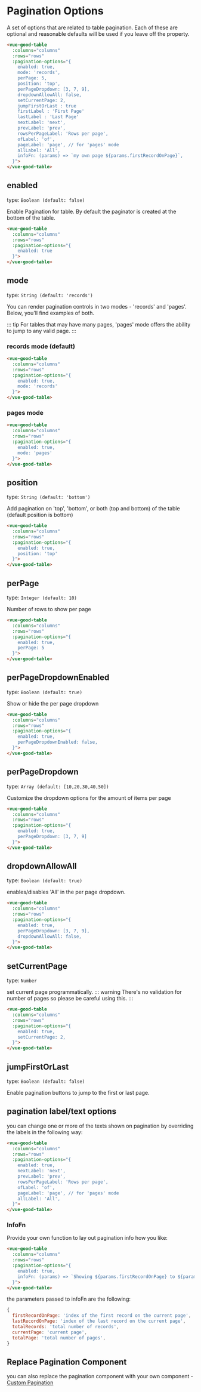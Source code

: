 # Pagination Options

A set of options that are related to table pagination. Each of these are optional and reasonable defaults will be used if you leave off the property.

```html
<vue-good-table
  :columns="columns"
  :rows="rows"
  :pagination-options="{
    enabled: true,
    mode: 'records',
    perPage: 5,
    position: 'top',
    perPageDropdown: [3, 7, 9],
    dropdownAllowAll: false,
    setCurrentPage: 2,
    jumpFirstOrLast : true
    firstLabel : 'First Page'
    lastLabel : 'Last Page'
    nextLabel: 'next',
    prevLabel: 'prev',
    rowsPerPageLabel: 'Rows per page',
    ofLabel: 'of',
    pageLabel: 'page', // for 'pages' mode
    allLabel: 'All',
    infoFn: (params) => `my own page ${params.firstRecordOnPage}`, 
  }">
</vue-good-table>
```

## enabled

type: `Boolean (default: false)`

Enable Pagination for table. By default the paginator is created at the bottom of the table.
```html
<vue-good-table
  :columns="columns"
  :rows="rows"
  :pagination-options="{
    enabled: true
  }">
</vue-good-table>
```

## mode

type: `String (default: 'records')`

You can render pagination controls in two modes - 'records' and 'pages'. Below, you'll find examples of both. 

::: tip 
For tables that may have many pages, 'pages' mode offers the ability to jump to any valid page. 
:::

### records mode (default)
```html
<vue-good-table
  :columns="columns"
  :rows="rows"
  :pagination-options="{
    enabled: true,
    mode: 'records'
  }">
</vue-good-table>
```
<pagination-table
  :options="{
    enabled: true,
    mode: 'records',
    perPage: 2,
  }" />

### pages mode
```html
<vue-good-table
  :columns="columns"
  :rows="rows"
  :pagination-options="{
    enabled: true,
    mode: 'pages'
  }">
</vue-good-table>
```
<pagination-table
  :options="{
    enabled: true,
    mode: 'pages',
    perPage: 2,
  }" />

## position

type: `String (default: 'bottom')`

Add pagination on 'top', 'bottom', or both (top and bottom) of the table (default position is bottom)
```html
<vue-good-table
  :columns="columns"
  :rows="rows"
  :pagination-options="{
    enabled: true,
    position: 'top'
  }">
</vue-good-table>
```

## perPage

type: `Integer (default: 10)`

Number of rows to show per page
```html
<vue-good-table
  :columns="columns"
  :rows="rows"
  :pagination-options="{
    enabled: true,
    perPage: 5
  }">
</vue-good-table>
```
## perPageDropdownEnabled

type: `Boolean (default: true)`

Show or hide the per page dropdown
```html
<vue-good-table
  :columns="columns"
  :rows="rows"
  :pagination-options="{
    enabled: true,
    perPageDropdownEnabled: false,
  }">
</vue-good-table>
```

## perPageDropdown

type: `Array (default: [10,20,30,40,50])`

Customize the dropdown options for the amount of items per page
```html
<vue-good-table
  :columns="columns"
  :rows="rows"
  :pagination-options="{
    enabled: true,
    perPageDropdown: [3, 7, 9]
  }">
</vue-good-table>
```

## dropdownAllowAll

type: `Boolean (default: true)`

enables/disables 'All' in the per page dropdown.
```html
<vue-good-table
  :columns="columns"
  :rows="rows"
  :pagination-options="{
    enabled: true,
    perPageDropdown: [3, 7, 9],
    dropdownAllowAll: false,
  }">
</vue-good-table>
```

## setCurrentPage

type: `Number`

set current page programmatically. 
::: warning
There's no validation for number of pages so please be careful using this.
:::

```html
<vue-good-table
  :columns="columns"
  :rows="rows"
  :pagination-options="{
    enabled: true,
    setCurrentPage: 2,
  }">
</vue-good-table>
```

## jumpFirstOrLast

type: `Boolean (default: false)`

Enable pagination buttons to jump to the first or last page.

## pagination label/text options
you can change one or more of the texts shown on pagination by overriding the labels in the following way: 
```html
<vue-good-table
  :columns="columns"
  :rows="rows"
  :pagination-options="{
    enabled: true,
    nextLabel: 'next',
    prevLabel: 'prev',
    rowsPerPageLabel: 'Rows per page',
    ofLabel: 'of',
    pageLabel: 'page', // for 'pages' mode
    allLabel: 'All',
  }">
</vue-good-table>
```

### InfoFn
Provide your own function to lay out pagination info how you like:

```html
<vue-good-table
  :columns="columns"
  :rows="rows"
  :pagination-options="{
    enabled: true,
    infoFn: (params) => `Showing ${params.firstRecordOnPage} to ${params.lastRecordOnPage} of page ${params.currentPage}`,
  }">
</vue-good-table>
```

the parameters passed to infoFn are the following: 
```javascript
{
  firstRecordOnPage: 'index of the first record on the current page',
  lastRecordOnPage: 'index of the last record on the current page',
  totalRecords: 'total number of records',
  currentPage: 'current page',
  totalPage: 'total number of pages',
}
```

## Replace Pagination Component

you can also replace the pagination component with your own component - [Custom Pagination](/guide/advanced/#custom-pagination)

